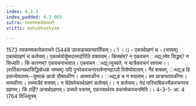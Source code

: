 ```yaml
---
index: 4.3.3
index_padded: 4.3.003
sutra: तवकममकावेकवचने
vritti: mahabhashyam

---
```

 1573 तवकममकावेकवचने (5448 उपसङ्ख्यानवार्तिकम्।। 1 ।।) - एकार्थग्रहणं च - (भाष्यम्) एकार्थग्रहणं च कर्तव्यम्। एकार्थयोर्युष्मदस्मदोरिति वक्तव्यम्। किमर्थम्? न एकवचन ःथ्द्य;त्येव सिद्धम्? न सिध्यति। किं कारणम्? एकवचनाभावात्। एकवचन ःथ्द्य;त्युच्यते, न चात्रैकवचनं पश्यामः।। (वार्तिकान्यथासिद्धिबोधकं भाष्यम्) यदि पुनरेकवचनपरत्वेनाण्खञ्ञौ विशेष्येयाताम्। नैवं शक्यम्, ःथ्द्य;ह हि प्रसज्येयाताम्--युष्माकं छात्रो यौष्माकीणः। आस्माकीनः। ःथ्द्य;ह च न स्याताम्। तव छात्रास्तावकीनाः। मामकीनाः। तस्मान्नैवं शक्यम्। न चेदेवमेकार्थग्रहणं कर्तव्यम्।। न कर्तव्यम्। नेदं पारिभाषिकस्यैकवचनस्य ग्रहणम्। किं तर्हि? अन्वर्थग्रहणम्। उच्यते वचनम्, एकस्यार्थस्य वचनमेकवचनमिति।। 4-3-1- आ. 4 (764 विधिसूत्रम् 